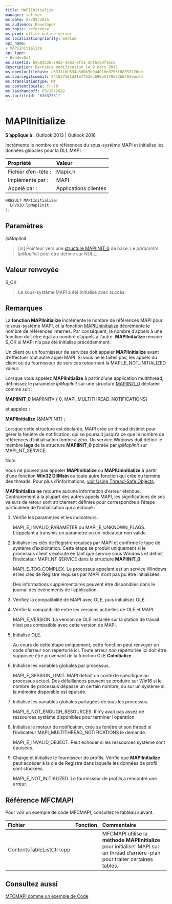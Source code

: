 ```yaml
---
title: MAPIInitialize
manager: soliver
ms.date: 03/09/2015
ms.audience: Developer
ms.topic: reference
ms.prod: office-online-server
ms.localizationpriority: medium
api_name:
- MAPIInitialize
api_type:
- HeaderDef
ms.assetid: b9584226-79d2-4d83-8f31-dbfbc50f16c5
description: Dernière modification le 9 mars 2015
ms.openlocfilehash: a5331fbb534b3d0b9d9a4010ed753f68357126db
ms.sourcegitcommit: 241637561d21b7752ec690b5179e72b6703eaced
ms.translationtype: MT
ms.contentlocale: fr-FR
ms.lasthandoff: 03/18/2022
ms.locfileid: "63632531"
---
```

# <a name="mapiinitialize"></a>MAPIInitialize

  
  
**S’applique à** : Outlook 2013 | Outlook 2016 
  
Incrémente le nombre de références du sous-système MAPI et initialise les données globales pour la DLL MAPI. 
  
|Propriété |Valeur |
|:-----|:-----|
|Fichier d’en-tête :  <br/> |Mapix.h  <br/> |
|Implémenté par :  <br/> |MAPI  <br/> |
|Appelé par :  <br/> |Applications clientes  <br/> |
   
```cpp
HRESULT MAPIInitialize(
  LPVOID lpMapiInit
);
```

## <a name="parameters"></a>Paramètres

 _lpMapiInit_
  
> [in] Pointeur vers une [structure MAPIINIT_0](mapiinit_0.md) de base. Le  _paramètre lpMapiInit_ peut être définie sur NULL. 
    
## <a name="return-value"></a>Valeur renvoyée

S_OK 
  
> Le sous-système MAPI a été initialisé avec succès.
    
## <a name="remarks"></a>Remarques

La **fonction MAPIInitialize** incrémente le nombre de références MAPI pour le sous-système MAPI, et la fonction [MAPIUninitialize](mapiuninitialize.md) décrémente le nombre de références internes. Par conséquent, le nombre d’appels à une fonction doit être égal au nombre d’appels à l’autre. **MAPIInitialize** renvoie S_OK si MAPI n’a pas été initialisé précédemment. 
  
Un client ou un fournisseur de services doit appeler **MAPIInitialize** avant d’effectuer tout autre appel MAPI. Si vous ne le faites pas, les appels du client ou du fournisseur de services retournent la MAPI_E_NOT_INITIALIZED valeur. 
  
Lorsque vous appelez **MAPIInitialize** à partir d’une application multithread, définissez le paramètre  _lpMapiInit_ sur une structure [MAPIINIT_0](mapiinit_0.md) déclarée comme suit : 
  
 **MAPIINIT_0** MAPIINIT= { 0, MAPI_MULTITHREAD_NOTIFICATIONS} 
  
et appelez : 
  
 **MAPIInitialize** (&amp;MAPIINIT) ; 
  
Lorsque cette structure est déclarée, MAPI crée un thread distinct pour gérer la fenêtre de notification, qui se poursuit jusqu’à ce que le nombre de références d’initialisation tombe à zéro. Un service Windows doit définir le membre **lags** de la structure **MAPIINIT_0** pointée par _lpMapiInit_ sur MAPI_NT_SERVICE. 
  
> [!NOTE]
> Vous ne pouvez pas appeler **MAPIInitialize** ou **MAPIUninitialize** à partir d’une fonction **Win32 DllMain** ou toute autre fonction qui crée ou termine des threads. Pour plus d’informations, [voir Using Thread-Safe Objects](using-thread-safe-objects.md). 
  
 **MAPIInitialize ne** retourne aucune information d’erreur étendue. Contrairement à la plupart des autres appels MAPI, les significations de ses valeurs de retour sont strictement définies pour correspondre à l’étape particulière de l’initialisation qui a échoué : 
  
1. Vérifie les paramètres et les indicateurs.
    
    MAPI_E_INVALID_PARAMETER ou MAPI_E_UNKNOWN_FLAGS. L’appelant a transmis un paramètre ou un indicateur non valide.
    
2. Initialise les clés de Registre requises par MAPI et confirme le type de système d’exploitation. Cette étape se produit uniquement si le processus client s’exécute en tant que service sous Windows et définit l’indicateur MAPI_NT SERVICE dans la structure **MAPIINIT_0**. 
    
    MAPI_E_TOO_COMPLEX. Le processus appelant est un service Windows et les clés de Registre requises par MAPI n’ont pas pu être initialisées. 
    
    Des informations supplémentaires peuvent être disponibles dans le journal des événements de l’application.
    
3. Vérifiez la compatibilité de MAPI avec OLE, puis initialisez OLE.
    
1. Vérifie la compatibilité entre les versions actuelles de OLE et MAPI. 
    
    MAPI_E_VERSION. La version de OLE installée sur la station de travail n’est pas compatible avec cette version de MAPI.
    
2. Initialise OLE. 
    
    Au cours de cette étape uniquement, cette fonction peut renvoyer un code d’erreur non répertorié ici. Toute erreur  _non_ répertoriée ici doit être supposée être provenant de la fonction OLE **CoInitialize**.
    
4. Initialise les variables globales par processus.
    
    MAPI_E_SESSION_LIMIT. MAPI définit un contexte spécifique au processus actuel. Des défaillances peuvent se produire sur Win16 si le nombre de processus dépasse un certain nombre, ou sur un système si la mémoire disponible est épuisée.
    
5. Initialise les variables globales partagées de tous les processus.
    
    MAPI_E_NOT_ENOUGH_RESOURCES. Il n’y avait pas assez de ressources système disponibles pour terminer l’opération.
    
6. Initialise le moteur de notification, crée sa fenêtre et son thread si l’indicateur MAPI_MULTITHREAD_NOTIFICATIONS le demande. 
    
    MAPI_E_INVALID_OBJECT. Peut échouer si les ressources système sont épuisées. 
    
7. Charge et initialise le fournisseur de profils. Vérifie que **MAPIInitialize** peut accéder à la clé de Registre dans laquelle les données de profil sont stockées. 
    
    MAPI_E_NOT_INITIALIZED. Le fournisseur de profils a rencontré une erreur. 
    
## <a name="mfcmapi-reference"></a>Référence MFCMAPI

Pour voir un exemple de code MFCMAPI, consultez le tableau suivant.
  
|**Fichier**|**Fonction**|**Commentaire**|
|:-----|:-----|:-----|
|ContentsTableListCtrl.cpp  <br/> ||MFCMAPI utilise la **méthode MAPIInitialize** pour initialiser MAPI sur un thread d’arrière-plan pour traiter certaines tables. |
   
## <a name="see-also"></a>Consultez aussi



[MFCMAPI comme un exemple de Code](mfcmapi-as-a-code-sample.md)

